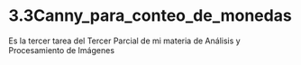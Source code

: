 # 3.3Canny_para_conteo_de_monedas
Es la tercer tarea del Tercer Parcial de mi materia de Análisis y Procesamiento de Imágenes
